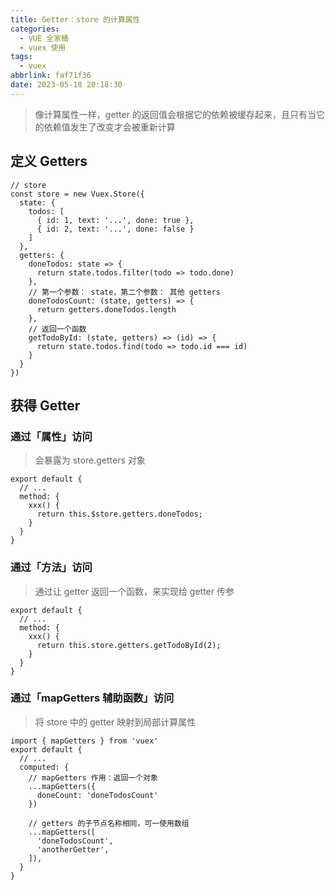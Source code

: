 ```yaml
---
title: Getter：store 的计算属性
categories:
  - VUE 全家桶
  - vuex 使用
tags:
  - vuex
abbrlink: faf71f36
date: 2023-05-18 20:18:30
---
```


>像计算属性一样，getter 的返回值会根据它的依赖被缓存起来，且只有当它的依赖值发生了改变才会被重新计算

## 定义 Getters
```JS
// store
const store = new Vuex.Store({
  state: {
    todos: [
      { id: 1, text: '...', done: true },
      { id: 2, text: '...', done: false }
    ]
  },
  getters: {
    doneTodos: state => {
      return state.todos.filter(todo => todo.done)
    },
    // 第一个参数： state，第二个参数： 其他 getters
    doneTodosCount: (state, getters) => {
      return getters.doneTodos.length
    },
    // 返回一个函数
    getTodoById: (state, getters) => (id) => {
      return state.todos.find(todo => todo.id === id)
    }
  }
})
```

## 获得 Getter

### 通过「属性」访问
>会暴露为 store.getters 对象
```JS
export default {
  // ...
  method: {
    xxx() {
      return this.$store.getters.doneTodos;
    }
  }
}
```
### 通过「方法」访问
>通过让 getter 返回一个函数，来实现给 getter 传参
```JS
export default {
  // ...
  method: {
    xxx() {
      return this.store.getters.getTodoById(2);
    }
  }
}
```
### 通过「mapGetters 辅助函数」访问
>将 store 中的 getter 映射到局部计算属性
```JS
import { mapGetters } from 'vuex'
export default {
  // ...
  computed: {
    // mapGetters 作用：返回一个对象
    ...mapGetters({
      doneCount: 'doneTodosCount'
    })

    // getters 的子节点名称相同，可一使用数组
    ...mapGetters([
      'doneTodosCount',
      'anotherGetter',
    ]),
  }
}
```